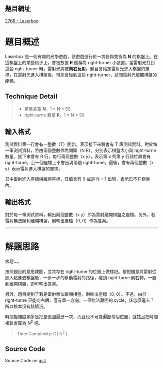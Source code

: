<!--
[date]: 2012-11-04
[title]:		[POJ] 2766 - Laserbox
[name]:	poj-2766-laserbox
[tag]:		POJ, simulation | 模擬
-->

題目網址
--------------
[2766 - Laserbox][1]

題目概述
======

Laserbox 是一個有趣的光學遊戲，該遊戲進行於一塊長與寬皆為 **N** 的棋盤上。在這棋盤上的某些格子上，會被放置 **R** 個稱為 right-turner 小裝置。當雷射光打到這些 right-turner 時，雷射光將被**向右反射**。題目會給定雷射光進入棋盤的座標，在雷射光進入棋盤後，可能會碰到這些 right-turner，試問雷射光離開棋盤的座標。

Technique Detail
----------------------

> - 棋盤長寬 **N**，1 ≤ N ≤ 50
> - right-turne 數量 **R**，1 ≤ N ≤ 50

輸入格式
----------

測試資料第一行會有一整數（T）開始，表示接下來將會有 T 筆測試資料。對於每一筆測試資料，將由兩個整數作為開頭（N R），分別表示棋盤大小與 right-turne 數量。接下來會有 R 行，每行兩個整數（x y），表示第 x 列第 y 行該位置會有 right-turne，且一個座標上不會出現兩個 right-turne。最後，會有兩個整數（x y）表示雷射進入棋盤的座標。

其中雷射進入座標與離開座標，其值會有 0 或是 N + 1 出現，表示已不在棋盤內。

輸出格式
----------

對於每一筆測試資料，輸出兩個整數（x y）即為雷射離開棋盤之座標。另外，若雷射無法順利離開棋盤，則輸出座標（0, 0）作為答案。

---

解題思路
========

水題…。

按照題目的意思建圖，並將存在 right-turne 的位置上做標記。按照題意將雷射從進入點進去棋盤後，一步一步的移動雷射的路徑，碰到 right-turne 則右轉。一直到離開棋盤，即可輸出答案。

另外，題目提到了若是雷射無法離開棋盤，則輸出座標（0, 0）。不過，由於 right-turne 只能向右轉，僅有單一方向，一個無法離開的 cycle，該怎麼進去？所以根本沒有該情況。

時間複雜度頂多是把整張圖遍歷一次，而且也不可能遍歷每個位置，就姑且把時間複雜度算為 N<sup>2</sup> 吧。


> Time Complexity: O( N<sup>2</sup> )

Source Code
-----------------

<script src="https://gist.github.com/4012113.js?file=2766_Laserbox.cpp"></script>

Source Code on [gist][2]

[1]: http://poj.org/problem?id=2766 "Laserbox"
[2]: https://gist.github.com/4012113